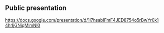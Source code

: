 ## Public presentation

   https://docs.google.com/presentation/d/1l7hsabIFmF4JED8754o5rBwYr0k14hrljGNiqMlmNl0